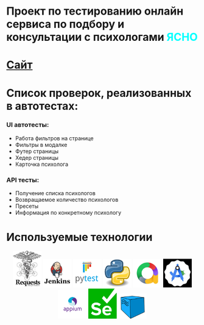 # Проект по тестированию онлайн сервиса по подбору и консультации с психологами <font color="cyan">ЯСНО</font>
# [Сайт](https://yasno.live/)

# Список проверок, реализованных в автотестах:
### UI автотесты:
- Работа фильтров на странице
- Фильтры в модалке
- Футер страницы
- Хедер страницы
- Карточка психолога

### API тесты:
- Получение списка психологов
- Возвращаемое количество психологов
- Пресеты
- Информация по конкретному психологу

# Используемые технологии

<p align="center">
<img src="https://github.com/kitsorqa/final_project/blob/main/imgs/requests.jpg" width="75">
<img src="https://github.com/kitsorqa/final_project/blob/main/imgs/Jenkins.png" width="75">
<img src="https://github.com/kitsorqa/final_project/blob/main/imgs/Pytest_logo.svg.png" width="75">
<img src="https://github.com/kitsorqa/final_project/blob/main/imgs/Python.svg.png" width="75">
<img src="https://github.com/kitsorqa/final_project/blob/main/imgs/allure.png" width="75">
<img src="https://github.com/kitsorqa/final_project/blob/main/imgs/android_studio.jpg" width="75">
<img src="https://github.com/kitsorqa/final_project/blob/main/imgs/appium.png" width="75">
<img src="https://github.com/kitsorqa/final_project/blob/main/imgs/selenium.png" width="75">
<img src="https://github.com/kitsorqa/final_project/blob/main/imgs/selenoid.png" width="75">
